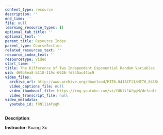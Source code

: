 ```yaml
---
content_type: resource
description: ''
end_time: ''
file: null
learning_resource_types: []
optional_tab_title: ''
optional_text: ''
parent_title: Resource Index
parent_type: CourseSection
related_resources_text: ''
resource_index_text: ''
resourcetype: Video
start_time: ''
title: The Difference of Two Independent Exponential Random Variables
uid: 469b5ea8-b118-119c-6626-fd545ac44bc9
video_files:
  archive_url: http://www.archive.org/download/MIT6.041SCF13/MIT6_041SCF13_The_Difference_of_2_Independent_Exponential_Random_Variables_300k.mp4
  video_captions_file: null
  video_thumbnail_file: https://img.youtube.com/vi/f8Nli1AfygM/default.jpg
  video_transcript_file: null
video_metadata:
  youtube_id: f8Nli1AfygM
---
```


**Description**:

**Instructor**: Kuang Xu